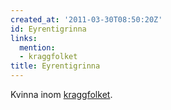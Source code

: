 ```yaml
---
created_at: '2011-03-30T08:50:20Z'
id: Eyrentigrinna
links:
  mention:
  - kraggfolket
title: Eyrentigrinna
---
```


Kvinna inom [kraggfolket].

  [kraggfolket]: kraggfolket
